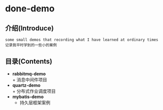 # done-demo  
## 介绍(Introduce)
    some small demos that recording what I have learned at ordinary times
    记录我平时学到的一些小的案例  
## 目录(Contents)
   * **rabbitmq-demo**  
    + 消息中间件项目
   * **quartz-demo**  
    + 分布式作业调度项目
   * **mybatis-demo**  
        + 持久层框架案例
